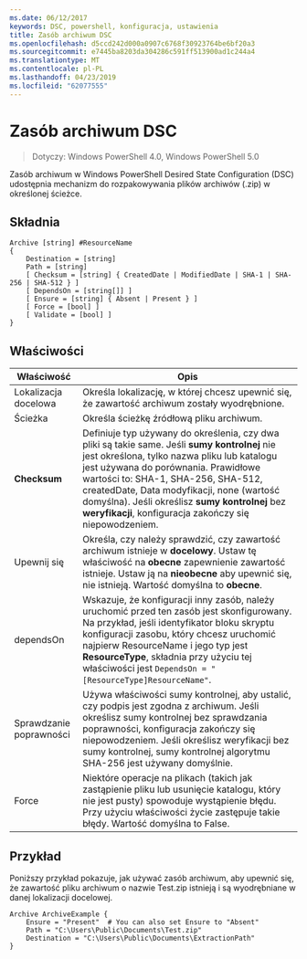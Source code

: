 ```yaml
---
ms.date: 06/12/2017
keywords: DSC, powershell, konfiguracja, ustawienia
title: Zasób archiwum DSC
ms.openlocfilehash: d5ccd242d000a0907c6768f30923764be6bf20a3
ms.sourcegitcommit: e7445ba8203da304286c591ff513900ad1c244a4
ms.translationtype: MT
ms.contentlocale: pl-PL
ms.lasthandoff: 04/23/2019
ms.locfileid: "62077555"
---
```

# <a name="dsc-archive-resource"></a>Zasób archiwum DSC

> Dotyczy: Windows PowerShell 4.0, Windows PowerShell 5.0

Zasób archiwum w Windows PowerShell Desired State Configuration (DSC) udostępnia mechanizm do rozpakowywania plików archiwów (.zip) w określonej ścieżce.

## <a name="syntax"></a>Składnia
```MOF
Archive [string] #ResourceName
{
    Destination = [string]
    Path = [string]
    [ Checksum = [string] { CreatedDate | ModifiedDate | SHA-1 | SHA-256 | SHA-512 } ]
    [ DependsOn = [string[]] ]
    [ Ensure = [string] { Absent | Present } ]
    [ Force = [bool] ]
    [ Validate = [bool] ]
}
```

## <a name="properties"></a>Właściwości

|  Właściwość  |  Opis   |
|---|---|
| Lokalizacja docelowa| Określa lokalizację, w której chcesz upewnić się, że zawartość archiwum zostały wyodrębnione.|
| Ścieżka| Określa ścieżkę źródłową pliku archiwum.|
| __Checksum__| Definiuje typ używany do określenia, czy dwa pliki są takie same. Jeśli __sumy kontrolnej__ nie jest określona, tylko nazwa pliku lub katalogu jest używana do porównania. Prawidłowe wartości to: SHA-1, SHA-256, SHA-512, createdDate, Data modyfikacji, none (wartość domyślna). Jeśli określisz __sumy kontrolnej__ bez __weryfikacji__, konfiguracja zakończy się niepowodzeniem.|
| Upewnij się| Określa, czy należy sprawdzić, czy zawartość archiwum istnieje w __docelowy__. Ustaw tę właściwość na __obecne__ zapewnienie zawartość istnieje. Ustaw ją na __nieobecne__ aby upewnić się, nie istnieją. Wartość domyślna to __obecne__.|
| dependsOn | Wskazuje, że konfiguracji inny zasób, należy uruchomić przed ten zasób jest skonfigurowany. Na przykład, jeśli identyfikator bloku skryptu konfiguracji zasobu, który chcesz uruchomić najpierw ResourceName i jego typ jest __ResourceType__, składnia przy użyciu tej właściwości jest `DependsOn = "[ResourceType]ResourceName"`.|
| Sprawdzanie poprawności| Używa właściwości sumy kontrolnej, aby ustalić, czy podpis jest zgodna z archiwum. Jeśli określisz sumy kontrolnej bez sprawdzania poprawności, konfiguracja zakończy się niepowodzeniem. Jeśli określisz weryfikacji bez sumy kontrolnej, sumy kontrolnej algorytmu SHA-256 jest używany domyślnie.|
| Force| Niektóre operacje na plikach (takich jak zastąpienie pliku lub usunięcie katalogu, który nie jest pusty) spowoduje wystąpienie błędu. Przy użyciu właściwości życie zastępuje takie błędy. Wartość domyślna to False.|

## <a name="example"></a>Przykład

Poniższy przykład pokazuje, jak używać zasób archiwum, aby upewnić się, że zawartość pliku archiwum o nazwie Test.zip istnieją i są wyodrębniane w danej lokalizacji docelowej.

```
Archive ArchiveExample {
    Ensure = "Present"  # You can also set Ensure to "Absent"
    Path = "C:\Users\Public\Documents\Test.zip"
    Destination = "C:\Users\Public\Documents\ExtractionPath"
}
```
